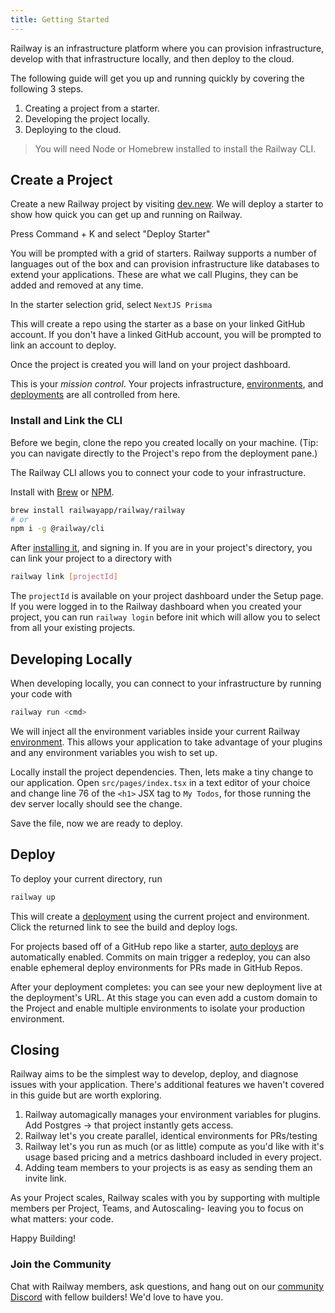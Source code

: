 ```yaml
---
title: Getting Started
---
```


Railway is an infrastructure platform where you can provision infrastructure,
develop with that infrastructure locally, and then deploy to the cloud.

The following guide will get you up and running quickly by covering the following
3 steps. 

1. Creating a project from a starter.
2. Developing the project locally.
3. Deploying to the cloud.

> You will need Node or Homebrew installed to install the Railway CLI.

## Create a Project

Create a new Railway project by visiting [dev.new](https://dev.new). We will deploy a starter to show how quick you can get up and running on Railway.

Press Command + K and select "Deploy Starter"


You will be prompted with a grid of starters. Railway supports a number of languages out of the box and can provision infrastructure like databases to extend your applications. These are what we call Plugins, they can be added and removed at any time.

In the starter selection grid, select `NextJS Prisma`

This will create a repo using the starter as a base on your linked GitHub account. If you don't have a linked GitHub account, you will be prompted to link an account to deploy.

Once the project is created you will land on your project dashboard. 

This is your _mission control_. Your projects infrastructure, [environments](develop/environments), and [deployments](deploy/railway-up) are all
controlled from here.

### Install and Link the CLI

Before we begin, clone the repo you created locally on your machine. 
(Tip: you can navigate directly to the Project's repo from the deployment pane.)

The Railway CLI allows you to connect your code to your infrastructure. 

Install with [Brew](https://brew.sh) or [NPM](https://www.npmjs.com/package/@railway/cli).

```bash
brew install railwayapp/railway/railway
# or
npm i -g @railway/cli
```


After [installing it](develop/cli#install), and signing in. If you are in your project's directory, you can link your project to a directory with

```bash
railway link [projectId]
```

The `projectId` is available on your project dashboard under the Setup page. If you were logged in to
the Railway dashboard when you created your project, you can run `railway login`
before init which will allow you to select from all your existing projects.

## Developing Locally

When developing locally, you can connect to your infrastructure by running your
code with

```bash
railway run <cmd>
```

We will inject all the environment variables inside your current Railway
[environment](develop/environments). This allows your application to take advantage of your plugins and any environment variables you wish to set up.


Locally install the project dependencies. Then, lets make a tiny change to our application. Open `src/pages/index.tsx` in a text editor of your choice and change line 76 of the `<h1>` JSX tag to `My Todos`, for those running the dev server locally should see the change.

Save the file, now we are ready to deploy.

## Deploy

To deploy your current directory, run

```bash
railway up
```

This will create a [deployment](deploy/railway-up) using the current project and
environment. Click the returned link to see the build and deploy logs.

For projects based off of a GitHub repo like a starter, [auto deploys](deploy/github-triggers) are automatically enabled. Commits on main trigger a redeploy, you can also enable ephemeral deploy environments for PRs made in GitHub Repos.

After your deployment completes: you can see your new deployment live at the deployment's URL. At this stage you can even add a custom domain to the Project and enable multiple environments to isolate your production environment.

## Closing

Railway aims to be the simplest way to develop, deploy, and diagnose issues with your application. There's additional features we haven't covered in this guide but are worth exploring.

1. Railway automagically manages your environment variables for plugins. Add Postgres -> that project instantly gets access.
2. Railway let's you create parallel, identical environments for PRs/testing
3. Railway let's you run as much (or as little) compute as you'd like with it's usage based pricing and a metrics dashboard included in every project.
4. Adding team members to your projects is as easy as sending them an invite link.

As your Project scales, Railway scales with you by supporting with multiple members per Project, Teams, and Autoscaling- leaving you to focus on what matters: your code.

Happy Building!

### Join the Community

Chat with Railway members, ask questions, and hang out on our [community Discord](https://discord.gg/xAm2w6g) with fellow builders! We'd love to have you.